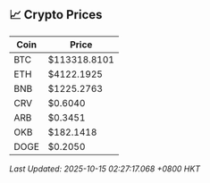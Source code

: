 ## 📈 Crypto Prices

| Coin | Price |
| ---- | ----- |
| BTC | $113318.8101 |
| ETH | $4122.1925 |
| BNB | $1225.2763 |
| CRV | $0.6040 |
| ARB | $0.3451 |
| OKB | $182.1418 |
| DOGE | $0.2050 |

_Last Updated: 2025-10-15 02:27:17.068 +0800 HKT_